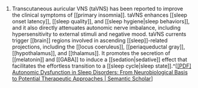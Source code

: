 1. Transcutaneous auricular VNS (taVNS) has been reported to improve the clinical symptoms of [[primary insomnia]]. taVNS enhances [[sleep onset latency]], [[sleep quality]], and [[sleep hygiene|sleep behaviors]], and it also directly attenuates autonomic nerve imbalance, including hypersensitivity to external stimuli and negative mood. taVNS currents trigger [[brain]] regions involved in ascending [[sleep]]-related projections, including the [[locus coeruleus]], [[periaqueductal gray]], [[hypothalamus]], and [[thalamus]]. It promotes the secretion of [[melatonin]] and [[GABA]] to induce a [[sedation|sedative]] effect that facilitates the effortless transition to a [[sleep cycle|sleep state]].^[[[PDF] Autonomic Dysfunction in Sleep Disorders: From Neurobiological Basis to Potential Therapeutic Approaches | Semantic Scholar](https://www.semanticscholar.org/reader/f9d6a046ba7f1c5800768b8e4a0453774c18246f)]